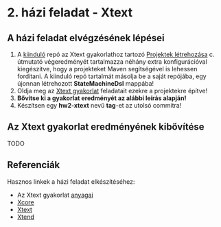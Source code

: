# 2. házi feladat - Xtext

## A házi feladat elvégzésének lépései

1. A [kiinduló](https://github.com/MDSDLab/mdsd-2024-xtext-hw) repó az Xtext gyakorlathoz tartozó [Projektek létrehozása](../../practice/practice_03/GY3-Xtext-Projektek.pdf) c. útmutató végeredményét tartalmazza néhány extra konfigurációval kiegészítve, hogy a projekteket Maven segítségével is lehessen fordítani. A kiinduló repó tartalmát másolja be a saját repójába, egy újonnan létrehozott **StateMachineDsl** mappába! 
2. Oldja meg az [Xtext gyakorlat](../../practice/practice_03/GY3-Xtext-Utmutato.pdf) feladatait ezekre a projektekre építve!
3. **Bővítse ki a gyakorlat eredményét az alábbi leírás alapján!**
4. Készítsen egy **hw2-xtext** nevű **tag**-et az utolsó commitra!

## Az Xtext gyakorlat eredményének kibővítése

TODO

## Referenciák

Hasznos linkek a házi feladat elkészítéséhez:

* Az Xtext gyakorlat [anyagai](../../practice/practice_03)
* [Xcore](https://wiki.eclipse.org/Xcore)
* [Xtext](https://eclipse.dev/Xtext/documentation/301_grammarlanguage.html)
* [Xtend](https://eclipse.dev/Xtext/xtend/documentation/203_xtend_expressions.html#templates)

